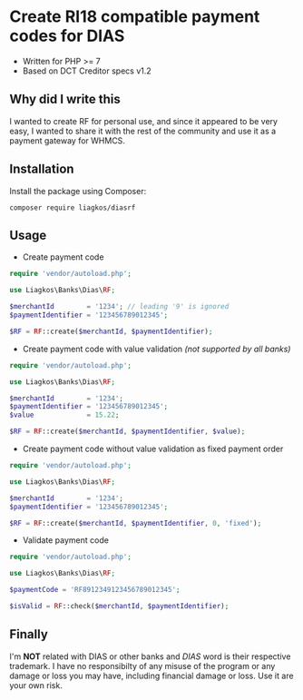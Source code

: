 # Create RI18 compatible payment codes for DIAS
* Written for PHP >= 7
* Based on DCT Creditor specs  v1.2

## Why did I write this
I wanted to create RF for personal use, and since it appeared to be very easy,
I wanted to share it with the rest of the community and use it as a payment gateway for WHMCS.

## Installation

Install the package using Composer:

```
composer require liagkos/diasrf
```

## Usage
* Create payment code

```php
require 'vendor/autoload.php';

use Liagkos\Banks\Dias\RF;

$merchantId        = '1234'; // leading '9' is ignored
$paymentIdentifier = '123456789012345';

$RF = RF::create($merchantId, $paymentIdentifier);
```

* Create payment code with value validation _(not supported by all banks)_

```php
require 'vendor/autoload.php';

use Liagkos\Banks\Dias\RF;

$merchantId        = '1234';
$paymentIdentifier = '123456789012345';
$value             = 15.22;

$RF = RF::create($merchantId, $paymentIdentifier, $value);
```

* Create payment code without value validation as fixed payment order 

```php
require 'vendor/autoload.php';

use Liagkos\Banks\Dias\RF;

$merchantId        = '1234';
$paymentIdentifier = '123456789012345';

$RF = RF::create($merchantId, $paymentIdentifier, 0, 'fixed');
```

* Validate payment code
```php
require 'vendor/autoload.php';

use Liagkos\Banks\Dias\RF;

$paymentCode = 'RF8912349123456789012345';

$isValid = RF::check($merchantId, $paymentIdentifier);
```
## Finally
I'm **NOT** related with DIAS or other banks and *DIAS* word is their respective trademark. I have no responsibilty of any misuse of the program or any damage or loss you may have, including financial damage or loss. Use it are your own risk. 
